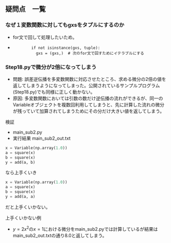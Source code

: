 ## 疑問点　一覧
### なぜ１変数関数に対してもgxsをタプルにするのか
- for文で回して処理したいため。
-             if not isinstance(gxs, tuple):
                gxs = (gxs,)  # 次のfor文で回すためにイテラブルにする

### Step18.pyで微分が2倍になってしまう
- 問題: 誤差逆伝播を多変数関数に対応させたところ、求める微分の2倍の値を返してしまうようになってしまった。公開されているサンプルプログラム(Step18.py)でも同様に正しく動かない。
- 原因: 多変数関数においては引数の数だけ逆伝播の流れができるが、同一のVariableオブジェクトを複数回利用してしまうと、先に計算した流れの微分が残っていて加算されてしまうためにその分だけ大きい値を返してしまう。

検証
- main_sub2.py
- 実行結果 main_sub2_out.txt
```python
x = Variable(np.array(1.0))
a = square(x)
b = square(x)
y = add(a, b)
```
なら上手くいき
```python
x = Variable(np.array(1.0))
a = square(x)
b = square(x)
y = add(a, a)
```
だと上手くいかない。

上手くいかない例
- $y = 2x^2$の$x=1$における微分をmain_sub2.pyでは計算しているが結果はmain_sub2_out.txtの通り8.0と返してしまう。
